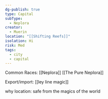 ```yaml
---
dg-publish: true
type: Capital
subType:
  - Neplora
creator:
  - Muerin
location: "[[Shifting Reefs]]"
isolation: Hi
risk: Med
tags:
  - city
  - capital
---
```

Common Races: [[Neplora]] [[The Pure Neplora]]

Export/import: [[ley line magic]]

why location: safe from the magics of the world

